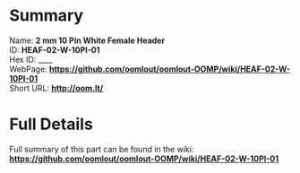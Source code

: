 
Summary
=================
  
Name: __2 mm 10 Pin White Female Header__    
ID: __HEAF-02-W-10PI-01__   
Hex ID: ____   
WebPage: __https://github.com/oomlout/oomlout-OOMP/wiki/HEAF-02-W-10PI-01__   
Short URL: __http://oom.lt/__   

Full Details
==========================
Full summary of this part can be found in the wiki:   
__https://github.com/oomlout/oomlout-OOMP/wiki/HEAF-02-W-10PI-01__    

